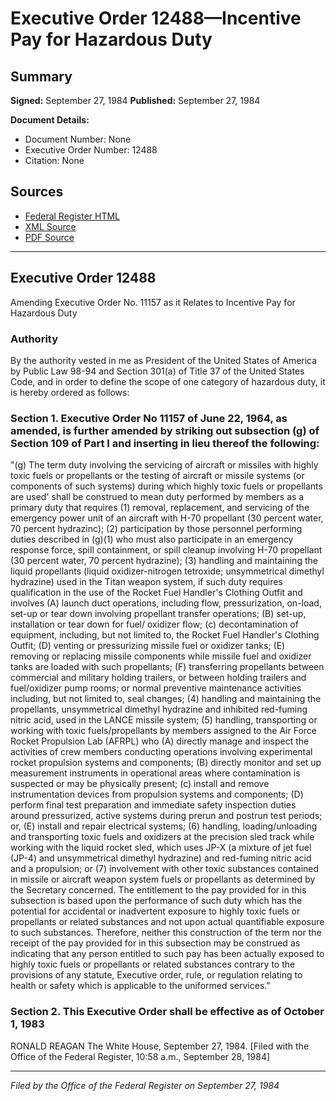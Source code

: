 # Executive Order 12488—Incentive Pay for Hazardous Duty

## Summary

**Signed:** September 27, 1984
**Published:** September 27, 1984

**Document Details:**
- Document Number: None
- Executive Order Number: 12488
- Citation: None

## Sources
- [Federal Register HTML](https://www.presidency.ucsb.edu/documents/executive-order-12488-incentive-pay-for-hazardous-duty)
- [XML Source](None)
- [PDF Source](None)

---

## Executive Order 12488

Amending Executive Order No. 11157 as it Relates to Incentive Pay for Hazardous Duty
### Authority

By the authority vested in me as President of the United States of America by Public Law 98-94 and Section 301(a) of Title 37 of the United States Code, and in order to define the scope of one category of hazardous duty, it is hereby ordered as follows:
### Section 1. Executive Order No 11157 of June 22, 1964, as amended, is further amended by striking out subsection (g) of Section 109 of Part I and inserting in lieu thereof the following:

"(g) The term duty involving the servicing of aircraft or missiles with highly toxic fuels or propellants or the testing of aircraft or missile systems (or components of such systems) during which highly toxic fuels or propellants are used' shall be construed to mean duty performed by members as a primary duty that requires (1) removal, replacement, and servicing of the emergency power unit of an aircraft with H-70 propellant (30 percent water, 70 percent hydrazinc); (2) participation by those personnel performing duties described in (g)(1) who must also participate in an emergency response force, spill containment, or spill cleanup involving H-70 propellant (30 percent water, 70 percent hydrazine); (3) handling and maintaining the liquid propellants (liquid oxidizer-nitrogen tetroxide; unsymmetrical dimethyl hydrazine) used in the Titan weapon system, if such duty requires qualification in the use of the Rocket Fuel Handler's Clothing Outfit and involves (A) launch duct operations, including flow, pressurization, on-load, set-up or tear down involving propellant transfer operations; (B) set-up, installation or tear down for fuel/ oxidizer flow; (c) decontamination of equipment, including, but not limited to, the Rocket Fuel Handler's Clothing Outfit; (D) venting or pressurizing missile fuel or oxidizer tanks; (E) removing or replacing missile components while missile fuel and oxidizer tanks are loaded with such propellants; (F) transferring propellants between commercial and military holding trailers, or between holding trailers and fuel/oxidizer pump rooms; or normal preventive maintenance activities including, but not limited to, seal changes; (4) handling and maintaining the propellants, unsymmetrical dimethyl hydrazine and inhibited red-fuming nitric acid, used in the LANCE missile system; (5) handling, transporting or working with toxic fuels/propellants by members assigned to the Air Force Rocket Propulsion Lab (AFRPL) who (A) directly manage and inspect the activities of crew members conducting operations involving experimental rocket propulsion systems and components; (B) directly monitor and set up measurement instruments in operational areas where contamination is suspected or may be physically present; (c) install and remove instrumentation devices from propulsion systems and components; (D) perform final test preparation and immediate safety inspection duties around pressurized, active systems during prerun and postrun test periods; or, (E) install and repair electrical systems; (6) handling, loading/unloading and transporting toxic fuels and oxidizers at the precision sled track while working with the liquid rocket sled, which uses JP-X (a mixture of jet fuel (JP-4) and unsymmetrical dimethyl hydrazine) and red-fuming nitric acid and a propulsion; or (7) involvement with other toxic substances contained in missile or aircraft weapon system fuels or propellants as determined by the Secretary concerned. The entitlement to the pay provided for in this subsection is based upon the performance of such duty which has the potential for accidental or inadvertent exposure to highly toxic fuels or propellants or related substances and not upon actual quantifiable exposure to such substances. Therefore, neither this construction of the term nor the receipt of the pay provided for in this subsection may be construed as indicating that any person entitled to such pay has been actually exposed to highly toxic fuels or propellants or related substances contrary to the provisions of any statute, Executive order, rule, or regulation relating to health or safety which is applicable to the uniformed services."
### Section 2. This Executive Order shall be effective as of October 1, 1983

RONALD REAGAN
The White House,
September 27, 1984.
[Filed with the Office of the Federal Register, 10:58 a.m., September 28, 1984]

---

*Filed by the Office of the Federal Register on September 27, 1984*
